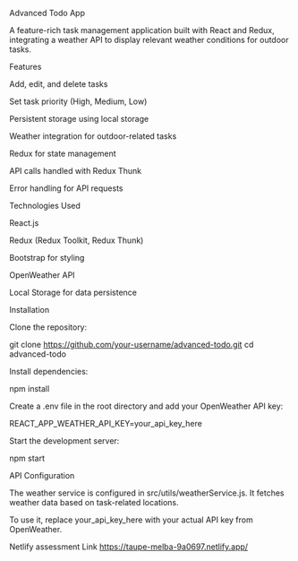 Advanced Todo App

A feature-rich task management application built with React and Redux, integrating a weather API to display relevant weather conditions for outdoor tasks.

Features

Add, edit, and delete tasks

Set task priority (High, Medium, Low)

Persistent storage using local storage

Weather integration for outdoor-related tasks

Redux for state management

API calls handled with Redux Thunk

Error handling for API requests

Technologies Used

React.js

Redux (Redux Toolkit, Redux Thunk)

Bootstrap for styling

OpenWeather API

Local Storage for data persistence

Installation

Clone the repository:

git clone https://github.com/your-username/advanced-todo.git
cd advanced-todo

Install dependencies:

npm install

Create a .env file in the root directory and add your OpenWeather API key:

REACT_APP_WEATHER_API_KEY=your_api_key_here

Start the development server:

npm start

API Configuration

The weather service is configured in src/utils/weatherService.js. It fetches weather data based on task-related locations.

To use it, replace your_api_key_here with your actual API key from OpenWeather.

Netlify assessment Link
https://taupe-melba-9a0697.netlify.app/
